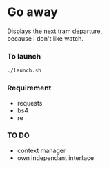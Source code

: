 # Go away

Displays the next tram departure,  
because I don't like watch.

### To launch

`./launch.sh`

### Requirement

- requests
- bs4
- re

### TO DO

- context manager
- own independant interface
